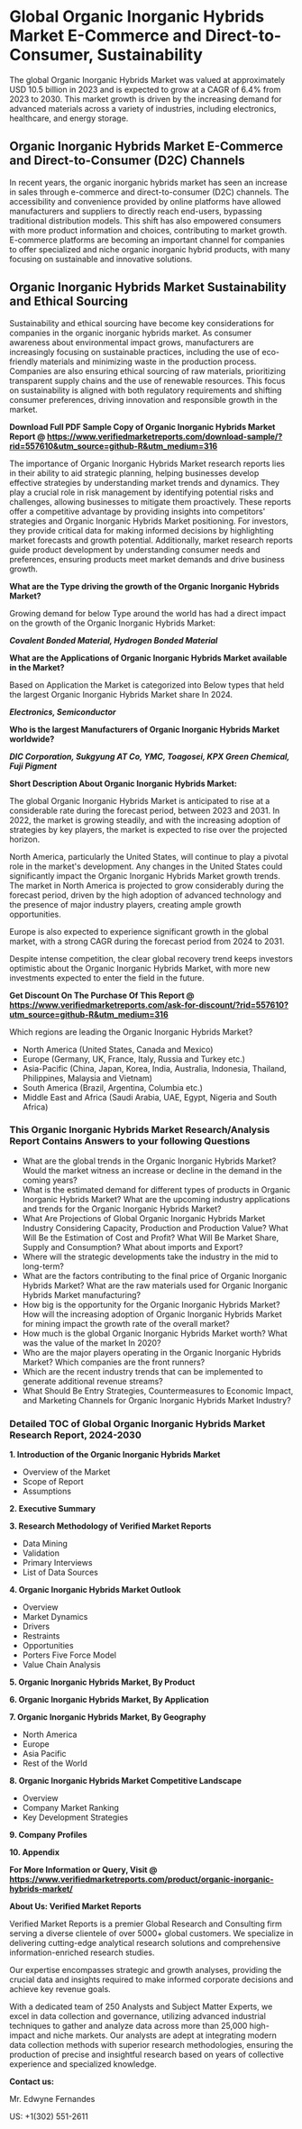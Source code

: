 <h1>Global Organic Inorganic Hybrids Market E-Commerce and Direct-to-Consumer, Sustainability</h1><p class=""><p>The global Organic Inorganic Hybrids Market was valued at approximately USD 10.5 billion in 2023 and is expected to grow at a CAGR of 6.4% from 2023 to 2030. This market growth is driven by the increasing demand for advanced materials across a variety of industries, including electronics, healthcare, and energy storage.</p><h2>Organic Inorganic Hybrids Market E-Commerce and Direct-to-Consumer (D2C) Channels</h2><p>In recent years, the organic inorganic hybrids market has seen an increase in sales through e-commerce and direct-to-consumer (D2C) channels. The accessibility and convenience provided by online platforms have allowed manufacturers and suppliers to directly reach end-users, bypassing traditional distribution models. This shift has also empowered consumers with more product information and choices, contributing to market growth. E-commerce platforms are becoming an important channel for companies to offer specialized and niche organic inorganic hybrid products, with many focusing on sustainable and innovative solutions.</p><h2>Organic Inorganic Hybrids Market Sustainability and Ethical Sourcing</h2><p>Sustainability and ethical sourcing have become key considerations for companies in the organic inorganic hybrids market. As consumer awareness about environmental impact grows, manufacturers are increasingly focusing on sustainable practices, including the use of eco-friendly materials and minimizing waste in the production process. Companies are also ensuring ethical sourcing of raw materials, prioritizing transparent supply chains and the use of renewable resources. This focus on sustainability is aligned with both regulatory requirements and shifting consumer preferences, driving innovation and responsible growth in the market.</p></p><p class=""><strong>Download Full PDF Sample Copy of Organic Inorganic Hybrids Market Report @ <a href="https://www.verifiedmarketreports.com/download-sample/?rid=557610&utm_source=github-R&utm_medium=316" target="_blank">https://www.verifiedmarketreports.com/download-sample/?rid=557610&utm_source=github-R&utm_medium=316</a></strong></p><p>The importance of&nbsp;Organic Inorganic Hybrids Market research reports lies in their ability to aid strategic planning, helping businesses develop effective strategies by understanding market trends and dynamics. They play a crucial role in risk management by identifying potential risks and challenges, allowing businesses to mitigate them proactively. These reports offer a competitive advantage by providing insights into competitors' strategies and Organic Inorganic Hybrids Market positioning. For investors, they provide critical data for making informed decisions by highlighting market forecasts and growth potential. Additionally, market research reports guide product development by understanding consumer needs and preferences, ensuring products meet market demands and drive business growth.</p><p><strong>What are the&nbsp;Type driving the growth of the Organic Inorganic Hybrids Market?</strong></p><p id="" class="">Growing demand for below Type around the world has had a direct impact on the growth of the Organic Inorganic Hybrids Market:</p><p class=""><em><strong>Covalent Bonded Material, Hydrogen Bonded Material</strong></em></p><p class=""><strong>What are the&nbsp;Applications&nbsp;of Organic Inorganic Hybrids Market available in the Market?</strong></p><p id="" class="">Based on Application the Market is categorized into Below types that held the largest Organic Inorganic Hybrids Market share In 2024.</p><p class=""><em><strong>Electronics, Semiconductor</strong></em></p><p class=""><strong>Who is the largest Manufacturers of Organic Inorganic Hybrids Market worldwide?</strong></p><p><em><strong>DIC Corporation, Sukgyung AT Co, YMC, Toagosei, KPX Green Chemical, Fuji Pigment</strong></em></p><p id="" class=""><strong>Short Description About Organic Inorganic Hybrids Market:</strong></p><p>The global Organic Inorganic Hybrids Market is anticipated to rise at a considerable rate during the forecast period, between 2023 and 2031. In 2022, the market is growing steadily, and with the increasing adoption of strategies by key players, the market is expected to rise over the projected horizon.</p><p>North America, particularly the United States, will continue to play a pivotal role in the market's development. Any changes in the United States could significantly impact the Organic Inorganic Hybrids Market growth trends. The market in North America is projected to grow considerably during the forecast period, driven by the high adoption of advanced technology and the presence of major industry players, creating ample growth opportunities.</p><p>Europe is also expected to experience significant growth in the global market, with a strong CAGR during the forecast period from 2024 to 2031.</p><p>Despite intense competition, the clear global recovery trend keeps investors optimistic about the Organic Inorganic Hybrids Market, with more new investments expected to enter the field in the future.</p><p id="" class=""><strong>Get Discount On The Purchase Of This Report @ <a href="https://www.verifiedmarketreports.com/ask-for-discount/?rid=557610?utm_source=github-R&utm_medium=316" target="_blank">https://www.verifiedmarketreports.com/ask-for-discount/?rid=557610?utm_source=github-R&utm_medium=316</a></strong></p><p class="">Which regions are leading the Organic Inorganic Hybrids Market?</p><ul><li>North America (United States, Canada and Mexico)</li><li>Europe (Germany, UK, France, Italy, Russia and Turkey etc.)</li><li>Asia-Pacific (China, Japan, Korea, India, Australia, Indonesia, Thailand, Philippines, Malaysia and Vietnam)</li><li>South America (Brazil, Argentina, Columbia etc.)</li><li>Middle East and Africa (Saudi Arabia, UAE, Egypt, Nigeria and South Africa)</li></ul><h3 id="" class="">This Organic Inorganic Hybrids Market Research/Analysis Report Contains Answers to your following Questions</h3><ul><li>What are the global trends in the Organic Inorganic Hybrids Market? Would the market witness an increase or decline in the demand in the coming years?</li><li>What is the estimated demand for different types of products in Organic Inorganic Hybrids Market? What are the upcoming industry applications and trends for the Organic Inorganic Hybrids Market?</li><li>What Are Projections of Global Organic Inorganic Hybrids Market Industry Considering Capacity, Production and Production Value? What Will Be the Estimation of Cost and Profit? What Will Be Market Share, Supply and Consumption? What about imports and Export?</li><li>Where will the strategic developments take the industry in the mid to long-term?</li><li>What are the factors contributing to the final price of Organic Inorganic Hybrids Market? What are the raw materials used for Organic Inorganic Hybrids Market manufacturing?</li><li>How big is the opportunity for the Organic Inorganic Hybrids Market? How will the increasing adoption of Organic Inorganic Hybrids Market for mining impact the growth rate of the overall market?</li><li>How much is the global Organic Inorganic Hybrids Market worth? What was the value of the market In 2020?</li><li>Who are the major players operating in the Organic Inorganic Hybrids Market? Which companies are the front runners?</li><li>Which are the recent industry trends that can be implemented to generate additional revenue streams?</li><li>What Should Be Entry Strategies, Countermeasures to Economic Impact, and Marketing Channels for Organic Inorganic Hybrids Market Industry?</li></ul><h3 id="" class="">Detailed TOC of Global Organic Inorganic Hybrids Market Research Report, 2024-2030</h3><p id="" class=""><strong>1. Introduction of the Organic Inorganic Hybrids Market</strong></p><ul><li>Overview of the Market</li><li>Scope of Report</li><li>Assumptions</li></ul><p id="" class=""><strong>2. Executive Summary</strong></p><p id="" class=""><strong>3. Research Methodology of Verified Market Reports</strong></p><ul><li>Data Mining</li><li>Validation</li><li>Primary Interviews</li><li>List of Data Sources</li></ul><p id="" class=""><strong>4. Organic Inorganic Hybrids Market Outlook</strong></p><ul><li>Overview</li><li>Market Dynamics</li><li>Drivers</li><li>Restraints</li><li>Opportunities</li><li>Porters Five Force Model</li><li>Value Chain Analysis</li></ul><p id="" class=""><strong>5. Organic Inorganic Hybrids Market, By Product</strong></p><p id="" class=""><strong>6. Organic Inorganic Hybrids Market, By Application</strong></p><p id="" class=""><strong>7. Organic Inorganic Hybrids Market, By Geography</strong></p><ul><li>North America</li><li>Europe</li><li>Asia Pacific</li><li>Rest of the World</li></ul><p id="" class=""><strong>8. Organic Inorganic Hybrids Market Competitive Landscape</strong></p><ul><li>Overview</li><li>Company Market Ranking</li><li>Key Development Strategies</li></ul><p id="" class=""><strong>9. Company Profiles</strong></p><p id="" class=""><strong>10. Appendix</strong></p><p id="" class=""><strong>For More Information or Query, Visit @ <a href="https://www.verifiedmarketreports.com/product/organic-inorganic-hybrids-market/" target="_blank">https://www.verifiedmarketreports.com/product/organic-inorganic-hybrids-market/</a></strong></p><p id="" class=""><strong>About Us: Verified Market Reports</strong></p><p id="" class="">Verified Market Reports is a premier Global Research and Consulting firm serving a diverse clientele of over 5000+ global customers. We specialize in delivering cutting-edge analytical research solutions and comprehensive information-enriched research studies.</p><p id="" class="">Our expertise encompasses strategic and growth analyses, providing the crucial data and insights required to make informed corporate decisions and achieve key revenue goals.</p><p id="" class="">With a dedicated team of 250 Analysts and Subject Matter Experts, we excel in data collection and governance, utilizing advanced industrial techniques to gather and analyze data across more than 25,000 high-impact and niche markets. Our analysts are adept at integrating modern data collection methods with superior research methodologies, ensuring the production of precise and insightful research based on years of collective experience and specialized knowledge.</p><p id="" class=""><strong>Contact us:</strong></p><p id="" class="">Mr. Edwyne Fernandes</p><p id="" class="">US: +1(302) 551-2611</p>